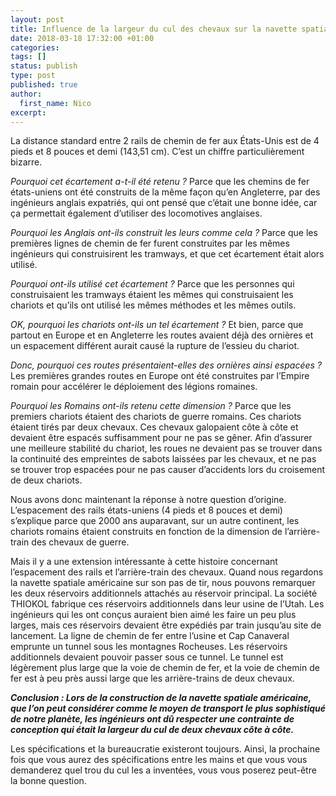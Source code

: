 ```yaml
---
layout: post
title: Influence de la largeur du cul des chevaux sur la navette spatiale états-unienne
date: 2018-03-18 17:32:00 +01:00
categories:
tags: []
status: publish
type: post
published: true
author:
  first_name: Nico
excerpt:
---
```



La distance standard entre 2 rails de chemin de fer aux États-Unis est de 4 pieds et 8 pouces et demi (143,51 cm). C’est un chiffre particulièrement bizarre.

*Pourquoi cet écartement a-t-il été retenu ?*
Parce que les chemins de fer états-uniens ont été construits de la même façon qu’en Angleterre, par des ingénieurs anglais expatriés, qui ont pensé que c’était une bonne idée, car ça permettait également d’utiliser des locomotives anglaises.

*Pourquoi les Anglais ont-ils construit les leurs comme cela ?*
Parce que les premières lignes de chemin de fer furent construites par les mêmes ingénieurs qui construisirent les tramways, et que cet écartement était alors utilisé.

*Pourquoi ont-ils utilisé cet écartement ?*
Parce que les personnes qui construisaient les tramways étaient les mêmes qui construisaient les chariots et qu’ils ont utilisé les mêmes méthodes et les mêmes outils.

*OK, pourquoi les chariots ont-ils un tel écartement ?*
Et bien, parce que partout en Europe et en Angleterre les routes avaient déjà des ornières et un espacement différent aurait causé la rupture de l’essieu du chariot.

*Donc, pourquoi ces routes présentaient-elles des ornières ainsi espacées ?*
Les premières grandes routes en Europe ont été construites par l’Empire romain pour accélérer le déploiement des légions romaines.

*Pourquoi les Romains ont-ils retenu cette dimension ?*
Parce que les premiers chariots étaient des chariots de guerre romains. Ces chariots étaient tirés par deux chevaux. Ces chevaux galopaient côte à côte et devaient être espacés suffisamment pour ne pas se gêner. Afin d’assurer une meilleure stabilité du chariot, les roues ne devaient pas se trouver dans la continuité des empreintes de sabots laissées par les chevaux, et ne pas se trouver trop espacées pour ne pas causer d’accidents lors du croisement de deux chariots.

Nous avons donc maintenant la réponse à notre question d’origine. L’espacement des rails états-uniens (4 pieds et 8 pouces et demi) s’explique parce que 2000 ans auparavant, sur un autre continent, les chariots romains étaient construits en fonction de la dimension de l’arrière-train des chevaux de guerre.

Mais il y a une extension intéressante à cette histoire concernant l’espacement des rails et l’arrière-train des chevaux. Quand nous regardons la navette spatiale américaine sur son pas de tir, nous pouvons remarquer les deux réservoirs additionnels attachés au réservoir principal. La société THIOKOL fabrique ces réservoirs additionnels dans leur usine de l’Utah. Les ingénieurs qui les ont conçus auraient bien aimé les faire un peu plus larges, mais ces réservoirs devaient être expédiés par train jusqu’au site de lancement. La ligne de chemin de fer entre l’usine et Cap Canaveral emprunte un tunnel sous les montagnes Rocheuses. Les réservoirs additionnels devaient pouvoir passer sous ce tunnel. Le tunnel est légèrement plus large que la voie de chemin de fer, et la voie de chemin de fer est à peu près aussi large que les arrière-trains de deux chevaux.

***Conclusion : Lors de la construction de la navette spatiale américaine, que l’on peut considérer comme le moyen de transport le plus sophistiqué de notre planète, les ingénieurs ont dû respecter une contrainte de conception qui était la largeur du cul de deux chevaux côte à côte.***

Les spécifications et la bureaucratie existeront toujours. Ainsi, la prochaine fois que vous aurez des spécifications entre les mains et que vous vous demanderez quel trou du cul les a inventées, vous vous poserez peut-être la bonne question.
